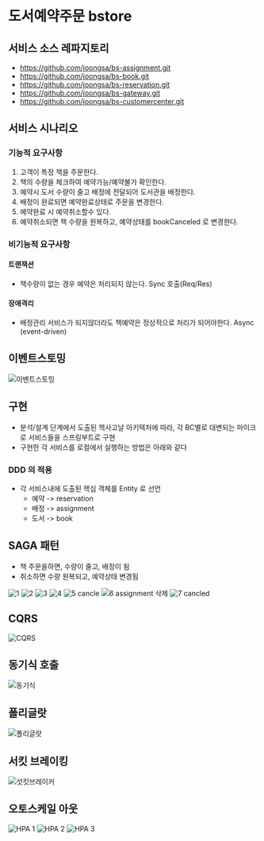 # 도서예약주문 bstore

## 서비스 소스 레파지토리
- https://github.com/joongsa/bs-assignment.git
- https://github.com/joongsa/bs-book.git
- https://github.com/joongsa/bs-reservation.git
- https://github.com/joongsa/bs-gateway.git
- https://github.com/joongsa/bs-customercenter.git

## 서비스 시나리오

### 기능적 요구사항
1. 고객이 특정 책을 주문한다.
2. 책의 수량을 체크하여 예약가능/예약불가 확인한다.
3. 예약시 도서 수량이 줄고 배정에 전달되어 도서관을 배정한다.
4. 배정이 완료되면 예약완료상태로 주문을 변경한다.
5. 예약완료 시 예약취소할수 있다.
6. 예약취소되면 책 수량을 원복하고, 예약상태를 bookCanceled 로 변경한다.

### 비기능적 요구사항

#### 트랜잭션
 - 책수량이 없는 경우 예약은 처리되지 않는다. Sync 호출(Req/Res)

#### 장애격리
 - 배정관리 서비스가 되지않더라도 책예약은 정상적으로 처리가 되어야한다. Async (event-driven)

## 이벤트스토밍

![이벤트스토밍](https://user-images.githubusercontent.com/45332921/93431907-c2fe0e00-f8ff-11ea-859c-209d37777fb6.jpg)

## 구현
- 분석/설계 단계에서 도출된 헥사고날 아키텍처에 따라, 각 BC별로 대변되는 마이크로 서비스들을 스프링부트로 구현
- 구현한 각 서비스를 로컬에서 실행하는 방법은 아래와 같다 

### DDD 의 적용
- 각 서비스내에 도출된 핵심 객체를 Entity 로 선언
  - 예약 -> reservation
  - 배정 -> assignment
  - 도서 -> book

## SAGA 패턴

- 책 주문을하면, 수량이 줄고, 배정이 됨 
- 취소하면 수량 원복되고, 예약상태 변경됨

![1](https://user-images.githubusercontent.com/45332921/93431995-e32dcd00-f8ff-11ea-9d12-962ee4eff5f1.JPG)
![2](https://user-images.githubusercontent.com/45332921/93431996-e3c66380-f8ff-11ea-98fe-2ad98a7a69b2.JPG)
![3](https://user-images.githubusercontent.com/45332921/93431998-e3c66380-f8ff-11ea-9710-38e914f39731.JPG)
![4](https://user-images.githubusercontent.com/45332921/93431999-e45efa00-f8ff-11ea-8490-73352224156c.JPG)
![5 cancle](https://user-images.githubusercontent.com/45332921/93432003-e45efa00-f8ff-11ea-90a8-78027ac3136e.JPG)
![6 assignment 삭제](https://user-images.githubusercontent.com/45332921/93432005-e4f79080-f8ff-11ea-8840-944f934f682f.JPG)
![7 cancled](https://user-images.githubusercontent.com/45332921/93431994-e2953680-f8ff-11ea-8060-085e164c8ac0.JPG)

## CQRS

![CQRS](https://user-images.githubusercontent.com/45332921/93432352-60f1d880-f900-11ea-823b-a681fe4ea015.JPG)


## 동기식 호출 

![동기식](https://user-images.githubusercontent.com/45332921/93432665-d2318b80-f900-11ea-8b0e-0b2806b09aa3.JPG)


## 폴리글랏

![폴리글랏](https://user-images.githubusercontent.com/45332921/93432751-eaa1a600-f900-11ea-81d8-4397053cc48a.JPG)


## 서킷 브레이킹

![섯킷브레이커](https://user-images.githubusercontent.com/45332921/93432533-a31b1a00-f900-11ea-8c1b-de2069a6a2a1.jpg)

## 오토스케일 아웃

![HPA 1](https://user-images.githubusercontent.com/45332921/93432499-9ac2df00-f900-11ea-8e75-95202b3b07f3.jpg)
![HPA 2](https://user-images.githubusercontent.com/45332921/93432506-9b5b7580-f900-11ea-95ab-02e1bfe8f58d.jpg)
![HPA 3](https://user-images.githubusercontent.com/45332921/93432507-9bf40c00-f900-11ea-98da-0f4f1adc6e81.jpg)
